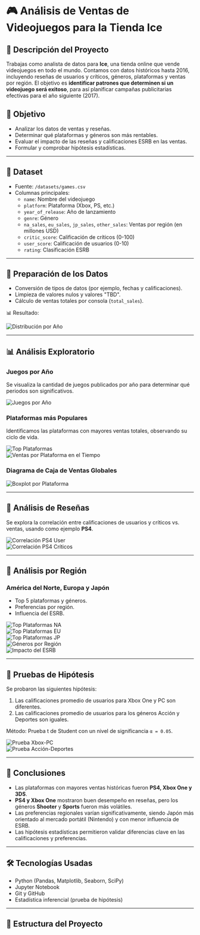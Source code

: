 # 🎮 Análisis de Ventas de Videojuegos para la Tienda Ice

## 📌 Descripción del Proyecto

Trabajas como analista de datos para **Ice**, una tienda online que vende videojuegos en todo el mundo. Contamos con datos históricos hasta 2016, incluyendo reseñas de usuarios y críticos, géneros, plataformas y ventas por región. El objetivo es **identificar patrones que determinen si un videojuego será exitoso**, para así planificar campañas publicitarias efectivas para el año siguiente (2017).

## 🧠 Objetivo

- Analizar los datos de ventas y reseñas.
- Determinar qué plataformas y géneros son más rentables.
- Evaluar el impacto de las reseñas y calificaciones ESRB en las ventas.
- Formular y comprobar hipótesis estadísticas.

---

## 📁 Dataset

- Fuente: `/datasets/games.csv`
- Columnas principales:
  - `name`: Nombre del videojuego
  - `platform`: Plataforma (Xbox, PS, etc.)
  - `year_of_release`: Año de lanzamiento
  - `genre`: Género
  - `na_sales`, `eu_sales`, `jp_sales`, `other_sales`: Ventas por región (en millones USD)
  - `critic_score`: Calificación de críticos (0-100)
  - `user_score`: Calificación de usuarios (0-10)
  - `rating`: Clasificación ESRB

---

## 🧹 Preparación de los Datos

- Conversión de tipos de datos (por ejemplo, fechas y calificaciones).
- Limpieza de valores nulos y valores "TBD".
- Cálculo de ventas totales por consola (`total_sales`).

📊 Resultado:

![Distribución por Año](imagenes_proyecto/imagen_1.png)

---

## 📊 Análisis Exploratorio

### Juegos por Año
Se visualiza la cantidad de juegos publicados por año para determinar qué periodos son significativos.

![Juegos por Año](imagenes_proyecto/imagen_2.png)

### Plataformas más Populares
Identificamos las plataformas con mayores ventas totales, observando su ciclo de vida.

![Top Plataformas](imagenes_proyecto/imagen_3.png)  
![Ventas por Plataforma en el Tiempo](imagenes_proyecto/imagen_4.png)

### Diagrama de Caja de Ventas Globales

![Boxplot por Plataforma](imagenes_proyecto/imagen_5.png)

---

## 💬 Análisis de Reseñas

Se explora la correlación entre calificaciones de usuarios y críticos vs. ventas, usando como ejemplo **PS4**.

![Correlación PS4 User](imagenes_proyecto/imagen_6.png)  
![Correlación PS4 Críticos](imagenes_proyecto/imagen_7.png)

---

## 🎯 Análisis por Región

### América del Norte, Europa y Japón

- Top 5 plataformas y géneros.
- Preferencias por región.
- Influencia del ESRB.

![Top Plataformas NA](imagenes_proyecto/imagen_8.png)  
![Top Plataformas EU](imagenes_proyecto/imagen_9.png)  
![Top Plataformas JP](imagenes_proyecto/imagen_10.png)  
![Géneros por Región](imagenes_proyecto/imagen_11.png)  
![Impacto del ESRB](imagenes_proyecto/imagen_12.png)

---

## 🧪 Pruebas de Hipótesis

Se probaron las siguientes hipótesis:

1. Las calificaciones promedio de usuarios para Xbox One y PC son diferentes.
2. Las calificaciones promedio de usuarios para los géneros Acción y Deportes son iguales.

Método: Prueba t de Student con un nivel de significancia `α = 0.05`.

![Prueba Xbox-PC](imagenes_proyecto/imagen_13.png)  
![Prueba Acción-Deportes](imagenes_proyecto/imagen_14.png)

---

## 📌 Conclusiones

- Las plataformas con mayores ventas históricas fueron **PS4, Xbox One y 3DS**.
- **PS4 y Xbox One** mostraron buen desempeño en reseñas, pero los géneros **Shooter** y **Sports** fueron más volátiles.
- Las preferencias regionales varían significativamente, siendo Japón más orientado al mercado portátil (Nintendo) y con menor influencia de ESRB.
- Las hipótesis estadísticas permitieron validar diferencias clave en las calificaciones y preferencias.

---

## 🛠 Tecnologías Usadas

- Python (Pandas, Matplotlib, Seaborn, SciPy)
- Jupyter Notebook
- Git y GitHub
- Estadística inferencial (prueba de hipótesis)

---

## 📂 Estructura del Proyecto

